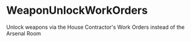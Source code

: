 # WeaponUnlockWorkOrders
Unlock weapons via the House Contractor's Work Orders instead of the Arsenal Room
